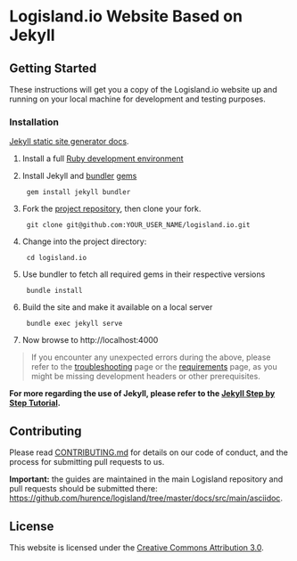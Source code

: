 # Logisland.io Website Based on Jekyll

## Getting Started

These instructions will get you a copy of the Logisland.io website up and running on your local machine for development and testing purposes.

### Installation
[Jekyll static site generator docs](https://jekyllrb.com/docs/).

1. Install a full [Ruby development environment](https://jekyllrb.com/docs/installation/)
2. Install Jekyll and [bundler](https://jekyllrb.com/docs/ruby-101/#bundler)  [gems](https://jekyllrb.com/docs/ruby-101/#gems) 
  
        gem install jekyll bundler

3. Fork the [project repository](https://github.com/hurence/logisland.io), then clone your fork.
  
        git clone git@github.com:YOUR_USER_NAME/logisland.io.git

4. Change into the project directory:
  
        cd logisland.io

5. Use bundler to fetch all required gems in their respective versions

        bundle install

6. Build the site and make it available on a local server
  
        bundle exec jekyll serve
        
7. Now browse to http://localhost:4000

> If you encounter any unexpected errors during the above, please refer to the [troubleshooting](https://jekyllrb.com/docs/troubleshooting/#configuration-problems) page or the [requirements](https://jekyllrb.com/docs/installation/#requirements) page, as you might be missing development headers or other prerequisites.


**For more regarding the use of Jekyll, please refer to the [Jekyll Step by Step Tutorial](https://jekyllrb.com/docs/step-by-step/01-setup/).**

## Contributing

Please read [CONTRIBUTING.md](https://github.com/hurence/logisland.io/blob/master/CONTRIBUTING.md) for details on our code of conduct, and the process for submitting pull requests to us.

**Important:** the guides are maintained in the main Logisland repository and pull requests should be submitted there:
https://github.com/hurence/logisland/tree/master/docs/src/main/asciidoc.

## License

This website is licensed under the [Creative Commons Attribution 3.0](https://creativecommons.org/licenses/by/3.0/).
